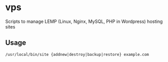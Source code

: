 # vps

Scripts to manage LEMP (Linux, Nginx, MySQL, PHP in Wordpress) hosting sites

## Usage
	/usr/local/bin/site {addnew|destroy|backup|restore} example.com
